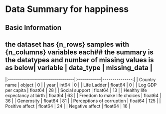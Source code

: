 # Data Summary for happiness

## Basic Information
## the dataset has {n_rows} samples with {n_columns} variables each## the summary is the datatypes and number of missing values is as below| variable                         | data_type   |   missing_data |
|:---------------------------------|:------------|---------------:|
| Country name                     | object      |              0 |
| year                             | int64       |              0 |
| Life Ladder                      | float64     |              0 |
| Log GDP per capita               | float64     |             28 |
| Social support                   | float64     |             13 |
| Healthy life expectancy at birth | float64     |             63 |
| Freedom to make life choices     | float64     |             36 |
| Generosity                       | float64     |             81 |
| Perceptions of corruption        | float64     |            125 |
| Positive affect                  | float64     |             24 |
| Negative affect                  | float64     |             16 |